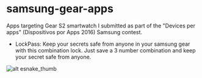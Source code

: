 # samsung-gear-apps
Apps targeting Gear S2 smartwatch I submitted as part of the "Devices per apps" (Dispositivos por Apps 2016) Samsung contest.

* LockPass: Keep your secrets safe from anyone in your samsung gear with this combination lock. Just save a 3 number combination and keep your secret safe from anyone.

![alt esnake_thumb](https://github.com/imartinez/samsung-gear-apps/blob/master/image.png?raw=true)

